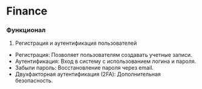 # Finance

### Функционал
1. Регистрация и аутентификация пользователей 
- Регистрация: Позволяет пользователям создавать учетные записи.
- Аутентификация: Вход в систему с использованием логина и пароля.
- Забыли пароль: Восстановление пароля через email.
- Двухфакторная аутентификация (2FA): Дополнительная безопасность.

